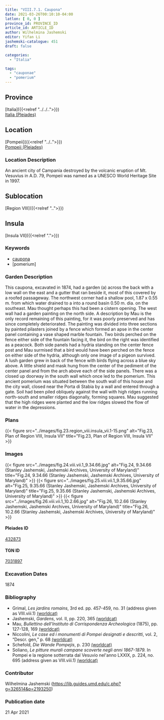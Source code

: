 ```yaml
---
title: "VIII.7.1. Caupona"
date: 2021-03-26T00:10:10-04:00
latlon: [ 0, 0 ]
province_id: PROVINCE_ID
article_id: ARTICLE_ID
author: Wilhelmina Jashemski
editor: Yifan Li
jashemski-catalogue: 451
draft: false

categories:
  - "Italia"

tags:
  - "cauponae"
  - "pomerium"
---
```


## Province
[Italia]({{<relref "../../..">}}) \
[Italia (Pleiades)](https://pleiades.stoa.org/places/1052)

## Location
[Pompeii]({{<relref "../..">}}) \
[Pompeii (Pleiades)](https://pleiades.stoa.org/places/433032)

### Location Description
An ancient city of Campania destroyed by the volcanic eruption of Mt. Vesuvius in A.D. 79, Pompeii was named as a UNESCO World Heritage Site in 1997.

## Sublocation
[Region VIII]({{<relref "..">}})

## Insula
[Insula VII]({{<relref ".">}})

### Keywords
 - [caupona](http://vocab.getty.edu/page/aat/300005208)
 - [pomerium]

### Garden Description
This caupona, excavated in 1874, had a garden (a) across the back with a low wall on the east and a gutter that ran beside it, most of this covered by a roofed passageway. The northwest corner had a shallow pool, 1.87 x 0.55 m. from which water drained to a into a round basin 0.50 m. dia. on the southeast. Mau thought perhaps this had been a cistern opening. The west wall had a garden painting on the north side.  A description by Mau is the only record remaining of this painting, for it was poorly preserved and has since completely deteriorated. The painting was divided into three sections by painted pilasters joined by a fence which formed an apse in the center panel containing a vase shaped marble fountain. Two birds perched on the fence either side of the fountain facing it, the bird on the right was identified as a peacock. Both side panels had a hydria standing on the center fence post and Mau surmised that a bird would have been perched on the fence on either side of the hydria, although only one image of a pigeon survived. A lush garden grew in back of the fence with birds flying across a blue sky above. A little shield and mask hung from the center of the pediment of the center panel and from the arch above each of the side panels. There was a closed up doorway in the south wall which once led to the pomerium. This ancient pomerium was situated between the south wall of this house and the city wall, closed near the Porta di Stabia by a wall and entered through a gate. Soil had been piled obliquely against the wall with high ridges running north-south and smaller ridges diagonally, forming squares. Mau suggested that the high ridges were planted and the low ridges slowed the flow of water in the depressions.

### Plans
{{< figure src="../images/fig.23.region_viii.insula_vii.1-15.png" alt="Fig.23, Plan of Region VIII, Insula VII" title="Fig.23, Plan of Region VIII, Insula VII" >}}

### Images
{{< figure src="../images/fig.24.viii.vii.1_9.34.66.jpg" alt="Fig.24, 9.34.66 (Stanley Jashemski, Jashemski Archives, University of Maryland)" title="Fig.24, 9.34.66 (Stanley Jashemski, Jashemski Archives, University of Maryland)" >}}
{{< figure src="../images/fig.25.viii.vii.1_9.35.66.jpg" alt="Fig.25, 9.35.66 (Stanley Jashemski, Jashemski Archives, University of Maryland)" title="Fig.25, 9.35.66 (Stanley Jashemski, Jashemski Archives, University of Maryland)" >}}
{{< figure src="../images/fig.26.viii.vii.1_10.2.66.jpg" alt="Fig.26, 10.2.66 (Stanley Jashemski, Jashemski Archives, University of Maryland)" title="Fig.26, 10.2.66 (Stanley Jashemski, Jashemski Archives, University of Maryland)" >}}

#### Pleiades ID
[432873](https://pleiades.stoa.org/places/538911200)

#### TGN ID
[7031897](http://vocab.getty.edu/page/tgn/2053030)

###  Excavation Dates
1874

### Bibliography
* Grimal, *Les jardins romains*, 3rd ed. pp. 457-459, no. 31 (address given as VIII.viii.1) [(worldcat)](http://www.worldcat.org/oclc/797276280)
* Jashemski, *Gardens*, vol. II, pp. 220, 365 [(worldcat)](http://www.worldcat.org/oclc/1113367431)
* Mau, *Bullettino dell'Instituto di Corrispondenza Archeologica* (1875), pp. 127-128, 169 [(worldcat)](http://www.worldcat.org/oclc/823239162)
* Niccolini, *Le case ed i monumenti di Pompei designati e descritti*, vol. 2, “Descr. gen,” p. 68 [(worldcat)](http://www.worldcat.org/oclc/906755593)
* Schefold, *Die Wande Pompejis*, p. 230 [(worldcat)](http://www.worldcat.org/oclc/1189906922)
* Soliano, *Le pitture murali campane scoverte negli anni 1867-1879.* In Pompei e la regione sotterrata dal Vesuvio nel'anno LXXIX, p. 224, no. 695 (address given as VIII.viii.1) [(worldcat)](http://www.worldcat.org/oclc/162912722)

### Contributor
Wilhelmina Jashemski (https://lib.guides.umd.edu/c.php?g=326514&p=2193250)

### Publication date

21 Apr 2021
